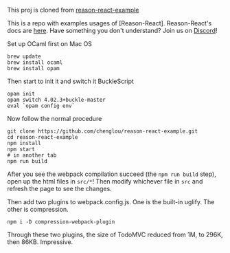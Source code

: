 This proj is cloned from [reason-react-example](https://github.com/chenglou/reason-react-example)

This is a repo with examples usages of [Reason-React]. Reason-React's docs are [here](https://github.com/reasonml/reason-react/blob/master/documentation.md).
Have something you don't understand? Join us on [Discord](discord.gg/reasonml)!

Set up OCaml first on Mac OS
```
brew update
brew install ocaml
brew install opam
```

Then start to init it and switch it BuckleScript
```
opam init
opam switch 4.02.3+buckle-master
eval `opam config env`
```

Now follow the normal procedure
```
git clone https://github.com/chenglou/reason-react-example.git
cd reason-react-example
npm install
npm start
# in another tab
npm run build
```

After you see the webpack compilation succeed (the `npm run build` step), open up the html files in `src/*`! Then modify whichever file in `src` and refresh the page to see the changes.

Then add two plugins to webpack.config.js.
One is the built-in uglify. The other is compression.
```
npm i -D compression-webpack-plugin
```
Through these two plugins, the size of TodoMVC reduced from 1M, to 296K, then 86KB. Impressive.


